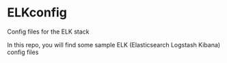 # ELKconfig
Config files for the ELK stack

In this repo, you will find some sample ELK (Elasticsearch Logstash Kibana) config files
